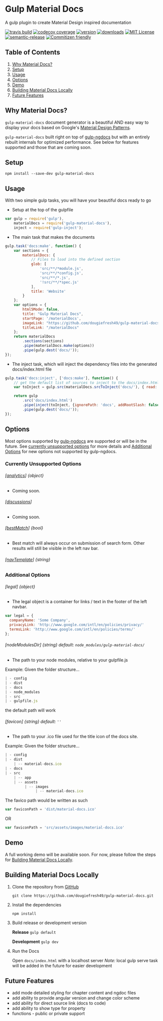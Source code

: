 # Gulp Material Docs
A gulp plugin to create Material Design inspired documentation

[![travis build](https://img.shields.io/travis/dougiefresh49/gulp-material-docs.svg?style=flat-square)](https://travis-ci.org/dougiefresh49/gulp-material-docs)
[![codecov coverage](https://img.shields.io/codecov/c/github/dougiefresh49/gulp-material-docs.svg?style=flat-square)](https://codecov.io/github/dougiefresh49/gulp-material-docs)
[![version](https://img.shields.io/npm/v/gulp-material-docs.svg?style=flat-square)](http://npm.im/gulp-material-docs)
[![downloads](https://img.shields.io/npm/dm/gulp-material-docs.svg?style=flat-square)](http://npm-stat.com/charts.html?package=gulp-material-docs&from=2016-23-01)
[![MIT License](https://img.shields.io/npm/l/gulp-material-docs.svg?style=flat-square)](http://opensource.org/licenses/MIT)
[![semantic-release](https://img.shields.io/badge/%20%20%F0%9F%93%A6%F0%9F%9A%80-semantic--release-e10079.svg?style=flat-square)](https://github.com/semantic-release/semantic-release)
[![Commitizen friendly](https://img.shields.io/badge/commitizen-friendly-brightgreen.svg?style=flat-square)](http://commitizen.github.io/cz-cli/)

## Table of Contents

  1. [Why Material Docs?](#why-material-docs)
  1. [Setup](#setup)
  1. [Usage](#usage)
  1. [Options](#options)
  1. [Demo](#demo)
  1. [Building Material Docs Locally](#building-material-docs-locally)
  1. [Future Features](#future-features)

## Why Material Docs?
`gulp-material-docs` document generator is a beautiful AND easy way to display your docs based on Google's
[Material Design Patterns](https://www.google.com/design/spec/material-design/introduction.html).

`gulp-material-docs` built right on top of [gulp-ngdocs](https://github.com/nikhilmodak/gulp-ngdocs) but with an
entirely rebuilt internals for optimized performance. See below for features supported and those that are coming soon.

## Setup
`npm install --save-dev gulp-material-docs`

## Usage
With two simple gulp tasks, you will have your beautiful docs ready to go

* Setup at the top of the gulpfile

```js
var gulp = require('gulp'),
    materialDocs = require('gulp-material-docs'),
    inject = require('gulp-inject');
```

* The main task that makes the documents

```js
gulp.task('docs:make', function() {
    var sections = {
        materialDocs: {
            // Files to load into the defined section
            glob: [
                'src/**/*module.js',
                'src/**/*config.js',
                'src/**/*.js',
                '!src/**/*spec.js'
            ],
            title: 'Website'
        }
    };
    var options = {
        html5Mode: false,
        title: "Gulp Material Docs",
        startPage: '/materialDocs',
        imageLink: "https://github.com/dougiefresh49/gulp-material-docs",
        titleLink: "/materialDocs"
    };
    return materialDocs
        .sections(sections)
        .pipe(materialDocs.make(options))
        .pipe(gulp.dest('docs/'));
});
```

* The inject task, which will inject the dependency files into the generated docs/index.html file

```js
gulp.task('docs:inject', ['docs:make'], function() {
    // get the default list of sources to inject to the docs/index.html file
    var toInject = gulp.src(materialDocs.srcToInject('docs/'), { read: false });

    return gulp
        .src('docs/index.html')
        .pipe(inject(toInject, {ignorePath: 'docs', addRootSlash: false}))
        .pipe(gulp.dest('docs/'));
});
```

## Options

Most options supported by [gulp-ngdocs](https://github.com/nikhilmodak/gulp-ngdocs#options) are supported or will be in
the future. See [currently unsupported options](#currently-unsupported-options) for more details and
[Additional Options](#additional-options) for new options not supported by gulp-ngdocs.

### Currently Unsupported Options

###### [[analytics](https://github.com/nikhilmodak/gulp-ngdocs#analytics)] {object}
  - Coming soon.

###### [[discussions](https://github.com/nikhilmodak/gulp-ngdocs#discussions)]
  - Coming soon.

###### [[bestMatch](https://github.com/nikhilmodak/gulp-ngdocs#bestmatch)] {bool}
  - Best match will always occur on submission of search form. Other results will still be visible in the left nav bar.

###### [[navTemplate](https://github.com/nikhilmodak/gulp-ngdocs#navtemplate)] {string}

### Additional Options

###### [legal] {object}
  - The legal object is a container for links / text in the footer of the left navbar.

  ```js
  var legal = {
    companyName: 'Some Company',
    privacyLink: 'http://www.google.com/intl/en/policies/privacy/'
    termsLink: 'http://www.google.com/intl/en/policies/terms/'
  };
  ```

###### [nodeModulesDir] {string} default: `node_modules/gulp-material-docs/`
  - The path to your node modules, relative to your gulpfile.js

  Example: Given the folder structure...
  ```js
  | - config
  | - dist
  | - docs
  | - node_modules
  | - src
  | - gulpfile.js
  ```
  the default path will work


###### [favicon] {string} default: `''`
  - The path to your .ico file used for the title icon of the docs site.

  Example: Given the folder structure...
  ```js
  | - config
  | - dist
      | -- material-docs.ico
  | - docs
  | - src
      | -- app
      | -- assets
           | -- images
                | -- material-docs.ico

  ```
  The favico path would be written as such

  ```js
  var faviconPath = 'dist/material-docs.ico'
  ```

  OR

  ```js
  var faviconPath = 'src/assets/images/material-docs.ico'
  ```


## Demo
A full working demo will be available soon. For now, please follow the steps for
[Building Material Docs Locally](#building-material-docs-locally).

## Building Material Docs Locally
1. Clone the repository from [GitHub](https://github.com/dougiefresh49/gulp-material-docs)

    `git clone https://github.com/dougiefresh49/gulp-material-docs.git`

2. Install the dependencies

    `npm install`

3. Build release or development version

    **Release**
        `gulp default`

    **Development**
        `gulp dev`

4. Run the Docs

    Open `docs/index.html` with a localhost server
    *Note:* local gulp serve task will be added in the future for easier development


## Future Features
  - add mode detailed styling for chapter content and ngdoc files
  - add ability to provide angular version and change color scheme
  - add ability for direct source link (docs to code)
  - add ability to show type for property
  - functions - public or private support

